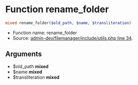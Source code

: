 Function rename_folder
===========================





```php
mixed rename_folder($old_path, $name, $transliteration)
```

* Function name: rename_folder
* Source: [admin-dev/filemanager/include/utils.php line 34](https://github.com/PrestaShop/PrestaShop/blob/1.6.0.13/admin-dev/filemanager/include/utils.php#L34).

Arguments
---------

* $old_path **mixed**
* $name **mixed**
* $transliteration **mixed**

